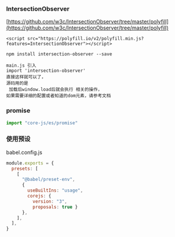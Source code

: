 
### IntersectionObserver

[https://github.com/w3c/IntersectionObserver/tree/master/polyfill](https://github.com/w3c/IntersectionObserver/tree/master/polyfill)

```
<script src="https://polyfill.io/v2/polyfill.min.js?features=IntersectionObserver"></script>

npm install intersection-observer --save

main.js 引入
import 'intersection-observer'
直接这样就可以了，
源码用的是
 加载后window.load后就会执行 相关的操作，
如果需要详细的配置或者知道的dom元素，请参考文档
```

### promise

```javascript
import "core-js/es/promise"
```

### 使用预设

babel.config.js

```javascript
module.exports = {
  presets: [
    [
      "@babel/preset-env",
      { 
        useBuiltIns: "usage", 
        corejs: { 
          version: "3", 
          proposals: true } 
      },
    ],
  ],
}
```
